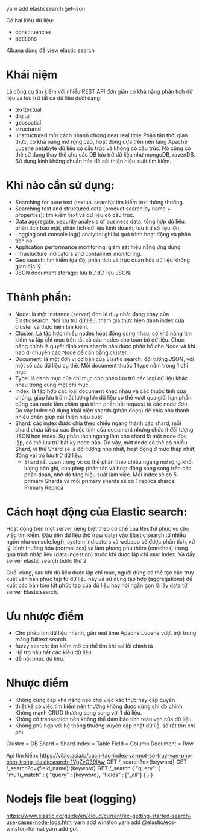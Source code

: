 yarn add elasticsearch get-json

Có hai kiểu dữ liệu:
- constituencies
- petitions

Kibana dùng để view elastic search
# Khái niệm
Là công cụ tìm kiếm với nhiều REST API đơn giản có khả năng phân tích dữ liệu và lưu trữ tất cả dữ liệu dưới dạng:
  + texttextual
  + digital
  + geospatial
  + structured
  + unstructured
một cách nhanh chóng near real time
Phân tán thời gian thực, có khả năng mở rộng cao, hoạt động dựa trên nền tảng Apache Lucene
petabyte dữ liệu có cấu trúc và không có cấu trúc. Nó cũng có thể sử dụng thay thế cho các DB lưu trữ dữ liệu như mongoDB, ravenDB. Sử dụng kính không chuẩn hóa để cải thiện hiệu suất tìm kiếm.

# Khi nào cần sử dụng:
  + Searching for pure text (textual search): tìm kiếm text thông thường.
  + Searching text and structured data (product search by name + properties): tìm kiếm text và dữ liệu có cấu trúc.
  + Data aggregate, security analysis of business data: tổng hợp dữ liệu, phân tích bảo mật, phân tích dữ liệu kinh doanh, lưu trữ số liệu lớn.
  + Logging and console.log() analytic: ghi lại quá trình hoạt động và phân tích nó.
  + Application performance monitoring: giám sát hiệu nắng ứng dụng.
  + infrastucture indicators and containner monitoring.
  + Geo search: tìm kiếm tọa độ, phân tích và trực quan hóa dữ liệu không gian địa lý.
  + JSON document storage: lưu trữ dữ liệu JSON.

# Thành phần:
  + Node: là một instance (server) đơn lẻ duy nhất đang chạy của Elasticsearch. Nơi lưu trữ dữ liệu, tham gia thực hiện đánh index của cluster và thực hiện tìm kiếm.
  + Cluster: Là tập hợp nhiều nodes hoạt động cùng nhau, có khả năng tìm kiếm và lập chỉ mục trên tất cả các nodes cho toàn bộ dữ liệu. Chức năng chính là quyết định xem shards nào được phân bố cho Node và khi nào di chuyển các Node để cân bằng cluster.
  + Document: là một đơn vị cơ bản của Elastic search: đối tượng JSON, với một số các dữ liệu cụ thể. Mỗi document thuốc 1 type nằm trong 1 chỉ mục
  + Type: là danh mục của chỉ mục cho phéo lưu trữ các loại dữ liệu khác nhau trong cùng một chỉ mục.
  + Index: là tập hợp các loại document khác nhau và các thuộc tính của chúng, giúp lưu trữ một lượng lớn dữ liệu có thể vượt qua giới hạn phần cứng của node làm chậm quá trình phản hồi request từ các node đơn. Do vậy Index sử dụng khái niện shards (phân đoạn) để chia nhỏ thành nhiều phần giúp cải thiện hiệu suất
  + Shard: các index được chia theo chiều ngang thành các shard, mỗi shard chứa tất cả các thuộc tính của document nhưng chứa ít đối tượng JSON hơn index. Sự phân tách ngang làm cho shard là một node đọc lập, có thể lưu trữ bất kỳ node nào. Do vậy, một node có thể có nhiều Shard, vì thế Shard sẽ là đối tượng nhỏ nhất, hoạt động ở mức thấp nhất, đống vai trò lưu trữ dữ liệu.
    - Shard rất quan trọng vì: có thể phân theo chiều ngang mở rộng khối lượng bản ghi, cho phép phân tán và hoạt động song song trên các phân đoạn, nhờ đó tăng hiệu suất làm việc.
    Mối index sẽ có 5 primary Shards và mỗi primary shards sẽ có 1 replica shards.
    Primary
    Replica

# Cách hoạt động của Elastic search:
Hoạt động trên một server riêng biệt theo có chế của Restful phục vụ cho việc tìm kiếm.
Đầu tiên dữ liệu thô (raw data) vào Elastic search từ nhiều ngồn như console.log(), system indicators và webapp sẽ được phân tích, xử lý, bình thường hóa (normalizes) và làm phong phú thêm (enriches) trong quá trình nhập liệu (data ingestion) trước khi được lập chỉ mục index. Và đẩy server elastic search bước thứ 2

Cuối cùng, sau khi dữ liệu được lập chỉ mục, người dùng có thể tạo các truy xuất văn bản phức tạp từ dữ liệu này và sử dụng tập hợp (aggregations) để xuất các bản tóm tắt phức tạp của dữ liệu hay nói ngắn gọn là lấy data từ server Elasticsearch.

# Ưu nhược điểm
  + Cho phép tìm dữ liệu nhanh, gần real time Apache Lucene vượt trội trong mảng fulltext search.
  + fuzzy search: tìm kiếm mờ có thể tìm khi sai lỗi chính tả
  + Hỗ trọ hầu hết các kiểu dữ liệu.
  + dễ hồi phục dữ liệu.
# Nhược điểm
  + Không cũng cấp khả năng nào cho việc xác thực hay cấp quyền
  + thiết kế có việc tìm kiếm nên thường không được dùng chi db chính. Không mạnh CRUD thường song song với 1 dữ liệu.
  + Không có transaction nên không thể đảm bảo tính toàn vẹn của dữ liệu.
  + Không phù hợp với hệ thống thưỡng xuyên cập nhật dữ liệ, sẽ rất tốn chi phí.

Cluster = DB
Shard = Shard
Index = Table
Field = Column
Document = Row

Api tìm kiếm:
https://viblo.asia/p/cach-tao-index-va-mot-so-truy-van-pho-bien-trong-elasticsearch-1VgZvO39lAw
GET /_search?q={keyword}
GET /_search?q={field_name}:{keyword}
GET /_search
{
    "query": {
        "multi_match" : {
            "query" : {keyword},
            "fields" : ["_all"]
        }
    }
}

# Nodejs file beat (logging)
https://www.elastic.co/guide/en/cloud/current/ec-getting-started-search-use-cases-node-logs.html
yarn add winston
yarn add @elastic/ecs-winston-format
yarn add got
